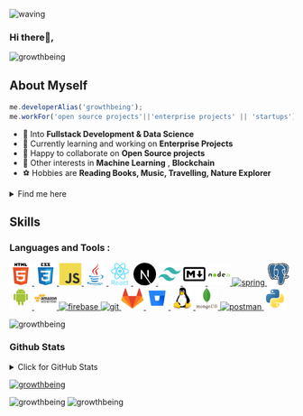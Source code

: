 ![waving](https://capsule-render.vercel.app/api?type=waving&height=200&text=My+Github+profile!&fontSize=20&fontAlignY=40&color=bd89bd) 
<link rel="preload" href="https://i.giphy.com/media/3o7aCScwdMAohPCq76/giphy.webp" alt="Working" width="200" height="100" />

### Hi there👋, 

<img src="https://i.giphy.com/media/3o7aCScwdMAohPCq76/giphy.webp" alt="growthbeing" width="200" height="200"/>


## About Myself

```js
me.developerAlias('growthbeing');
me.workFor('open source projects'||'enterprise projects' || 'startups');
```
- 🔭 Into __Fullstack Development & Data Science__
- 🌱 Currently learning and working on __Enterprise Projects__ 
- 👯 Happy to collaborate on __Open Source projects__
- 🤔 Other interests  in __Machine Learning__ ,  __Blockchain__
- ⚽ Hobbies are __Reading Books, Music, Travelling, Nature Explorer__

<details>
<summary>Find me here</summary>
<em>Mail</em> - <a href="mailto:growthbeingv@gmail.com">growthbeingv@gmail.com</a><br>
<em>Twitter</em> - <a href="https://twitter.com/growthbeing">@growthbeing</a><br>
<em>Dev</em> - <a href="https://dev.to/growthbeing">@growthbeing</a><br>
</details>

## Skills

<h3>Languages and Tools :</h3>
<p><a href="https://www.w3.org/html/" target="_blank"> <img src="https://raw.githubusercontent.com/devicons/devicon/master/icons/html5/html5-original-wordmark.svg" alt="html5" width="40" height="40"/> </a>
   <a href="https://www.w3schools.com/css/" target="_blank"> <img src="https://raw.githubusercontent.com/devicons/devicon/master/icons/css3/css3-original-wordmark.svg" alt="css3" width="40" height="40"/> </a>
  <a href="https://developer.mozilla.org/en-US/docs/Web/JavaScript" target="_blank"> <img src="https://raw.githubusercontent.com/devicons/devicon/master/icons/javascript/javascript-original.svg" alt="javascript" width="40" height="40"/> </a>
    <a href="https://www.java.com" target="_blank"> <img src="https://raw.githubusercontent.com/devicons/devicon/master/icons/java/java-original.svg" alt="java" width="40" height="40"/> </a>
  <a href="https://reactjs.org/" target="_blank"> <img src="https://raw.githubusercontent.com/devicons/devicon/master/icons/react/react-original-wordmark.svg" alt="react" width="40" height="40"/> </a> 
    <a href="https://nextjs.org/" target="_blank"> <img src="https://raw.githubusercontent.com/devicons/devicon/master/icons/nextjs/nextjs-original.svg" alt="nextjs" width="40" height="40"/> </a> 
     <a href="https://tailwindcss.com/" target="_blank"> <img src="https://raw.githubusercontent.com/devicons/devicon/master/icons/tailwindcss/tailwindcss-plain.svg" alt="tailwindcss" width="40" height="40"/> </a> 
     <a href="https://www.markdownguide.org/" target="_blank"> <img src="https://raw.githubusercontent.com/devicons/devicon/master/icons/markdown/markdown-original.svg" alt="markdown" width="40" height="40"/> </a>
  <a href="https://nodejs.org" target="_blank"> <img src="https://raw.githubusercontent.com/devicons/devicon/master/icons/nodejs/nodejs-original-wordmark.svg" alt="nodejs" width="40" height="40"/> </a>
   <a href="https://spring.io/" target="_blank"> <img src="https://www.vectorlogo.zone/logos/springio/springio-icon.svg" alt="spring" width="40" height="40"/> </a>
     <a href="https://www.postgresql.org/" target="_blank"> <img src="https://raw.githubusercontent.com/devicons/devicon/master/icons/postgresql/postgresql-original.svg" alt="postgresql" width="40" height="40"/> </a>
  <a href="https://developer.android.com" target="_blank"> <img src="https://raw.githubusercontent.com/devicons/devicon/master/icons/android/android-original-wordmark.svg" alt="android" width="40" height="40"/> </a> <a href="https://aws.amazon.com" target="_blank"> <img src="https://raw.githubusercontent.com/devicons/devicon/master/icons/amazonwebservices/amazonwebservices-original-wordmark.svg" alt="aws" width="40" height="40"/> </a> <a href="https://firebase.google.com/" target="_blank"> <img src="https://www.vectorlogo.zone/logos/firebase/firebase-icon.svg" alt="firebase" width="40" height="40"/> </a> <a href="https://git-scm.com/" target="_blank"> <img src="https://www.vectorlogo.zone/logos/git-scm/git-scm-icon.svg" alt="git" width="40" height="40"/> </a>  
   <a href="https://gitlab.com/" target="_blank"> <img src="https://raw.githubusercontent.com/devicons/devicon/master/icons/gitlab/gitlab-original.svg" alt="gitlab" width="40" height="40"/> </a> 
   <a href="https://bitbucket.org/" target="_blank"> <img src="https://raw.githubusercontent.com/devicons/devicon/master/icons/bitbucket/bitbucket-original.svg" alt="bitbucket" width="40" height="40"/> </a> 
   <a href="https://www.linux.org/" target="_blank"> <img src="https://raw.githubusercontent.com/devicons/devicon/master/icons/linux/linux-original.svg" alt="linux" width="40" height="40"/> </a>  <a href="https://www.mongodb.com/" target="_blank"> <img src="https://raw.githubusercontent.com/devicons/devicon/master/icons/mongodb/mongodb-original-wordmark.svg" alt="mongodb" width="40" height="40"/> </a>  <a href="https://postman.com" target="_blank"> <img src="https://www.vectorlogo.zone/logos/getpostman/getpostman-icon.svg" alt="postman" width="40" height="40"/> </a> <a href="https://www.python.org" target="_blank"> <img src="https://raw.githubusercontent.com/devicons/devicon/master/icons/python/python-original.svg" alt="python" width="40" height="40"/> </a> 
</p>
<p><img src="https://readme-stats-rho-one.vercel.app/api/top-langs?username=growthbeing&show_icons=true&locale=en&layout=compact" alt="growthbeing"></p>

### Github Stats

<details>
<summary>Click for GitHub Stats</summary>
<p><img alt = "GitHub Stats" src="https://readme-stats-rho-one.vercel.app/api?username=growthbeing&show_icons=true&hide=issues&icon_color=000000&hide_border=true&title_color=5391FE&text_color=555"></p>
</details>


<p> <a href="https://github.com/ryo-ma/github-profile-trophy"><img src="https://github-profile-trophy.vercel.app/?username=growthbeing&margin-w=15&margin-h=15" alt="growthbeing" /></a> </p>


<p> <img src="https://komarev.com/ghpvc/?username=growthbeing&label=Profile%20views&color=0e75b6&style=flat" alt="growthbeing">
<img src="https://badges.pufler.dev/visits/growthbeing/growthbeing?color=black&logo=github&style=flat-square" alt="growthbeing"> </p>
